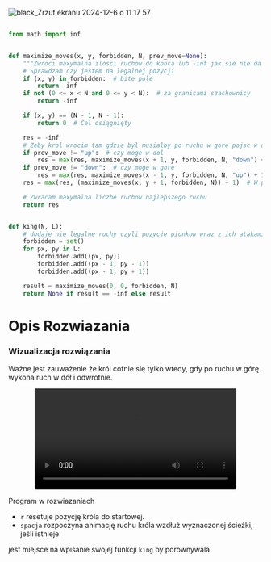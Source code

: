 ![black_Zrzut ekranu 2024-12-6 o 11 17 57](https://github.com/user-attachments/assets/0f7f8dc4-7234-4497-b068-a64a40a563d0)

```python

from math import inf


def maximize_moves(x, y, forbidden, N, prev_move=None):
    """Zwroci maxymalna ilosci ruchow do konca lub -inf jak sie nie da dotrzec do konca"""
    # Sprawdzam czy jestem na legalnej pozycji
    if (x, y) in forbidden:  # bite pole
        return -inf
    if not (0 <= x < N and 0 <= y < N):  # za granicami szachownicy
        return -inf

    if (x, y) == (N - 1, N - 1):
        return 0  # Cel osiągnięty

    res = -inf
    # Zeby krol wrocim tam gdzie byl musialby po ruchu w gore pojsc w dol lub na odwrot
    if prev_move != "up":  # czy moge w dol
        res = max(res, maximize_moves(x + 1, y, forbidden, N, "down") + 1)
    if prev_move != "down":  # czy moge w gore
        res = max(res, maximize_moves(x - 1, y, forbidden, N, "up") + 1)
    res = max(res, (maximize_moves(x, y + 1, forbidden, N)) + 1)  # W prawo

    # Zwracam maxymalna liczbe ruchow najlepszego ruchu
    return res


def king(N, L):
    # dodaje nie legalne ruchy czyli pozycje pionkow wraz z ich atakami
    forbidden = set()
    for px, py in L:
        forbidden.add((px, py))
        forbidden.add((px - 1, py - 1))
        forbidden.add((px - 1, py + 1))

    result = maximize_moves(0, 0, forbidden, N)
    return None if result == -inf else result
```

# Opis Rozwiazania
### Wizualizacja rozwiązania


Ważne jest zauważenie że król cofnie się tylko wtedy, gdy po ruchu w górę wykona ruch w dół i odwrotnie.

<div align="center">
  <video src="https://github.com/user-attachments/assets/be3b9445-ec0f-4738-877d-490f7df156df" width="400" />
</div>

Program w rozwiazaniach 
- `r`  resetuje pozycję króla do startowej.
-  `spacja` rozpoczyna animację ruchu króla wzdłuż wyznaczonej ścieżki, jeśli istnieje.

jest miejsce na wpisanie swojej funkcji `king` by porownywala


